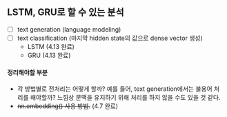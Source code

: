 ## LSTM, GRU로 할 수 있는 분석

- [ ] text generation (language modeling)
- [ ] text classification (마지막 hidden state의 값으로 dense vector 생성)
  - LSTM (4.13 완료)
  - GRU (4.13 완료)



#### 정리해야할 부분

- 각 방법별로 전처리는 어떻게 할까? 예를 들어, text generation에서는 불용어 처리를 해야할까? 느낌상 문맥을 유지하기 위해 처리를 하지 않을 수도 있을 것 같다.
- ~~nn.embedding() 사용 방법.~~ (4.7 완료)

